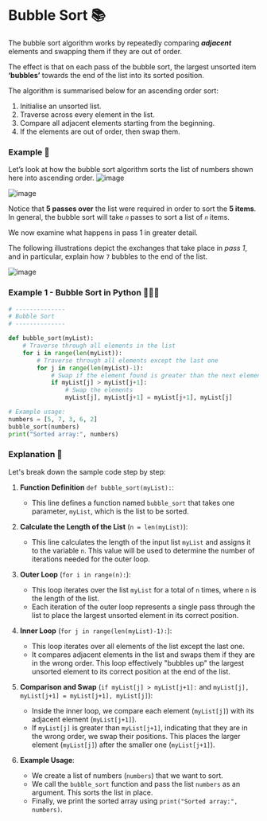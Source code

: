# Bubble Sort 📚 
The bubble sort algorithm works by repeatedly comparing _**adjacent**_ elements and swapping them if they are out of order. 

The effect is that on each pass of the bubble sort, the largest unsorted item **‘bubbles’** towards the end of the list into its sorted position.

The algorithm is summarised below for an ascending order sort:
1. Initialise an unsorted list.
2. Traverse across every element in the list.
3. Compare all adjacent elements starting from the beginning.
4. If the elements are out of order, then swap them.

### Example 📝
Let’s look at how the bubble sort algorithm sorts the list of numbers shown here into ascending order.
![image](https://github.com/ross-bish/Algorithms/assets/83789503/e0a91bcc-af50-493e-a026-fbc54664d340)

![image](https://github.com/ross-bish/Algorithms/assets/83789503/f59391ef-e69e-4252-b8e4-4bc19f53750d)

Notice that **5 passes over** the list were required in order to sort the **5 items**. In general, the bubble sort will take ``𝑛`` passes to sort a list of ``𝑛`` items.

We now examine what happens in pass 1 in greater detail. 

The following illustrations depict the exchanges that take place in _pass 1_, and in particular, explain how ``7`` bubbles to the end of the list.

![image](https://github.com/ross-bish/Algorithms/assets/83789503/3c30a60a-f118-4068-8461-6c5e1f9e10d2)


### Example 1 - Bubble Sort in Python 👨🏽‍💻

````python
# --------------
# Bubble Sort
# --------------

def bubble_sort(myList):
    # Traverse through all elements in the list
    for i in range(len(myList)):
        # Traverse through all elements except the last one
        for j in range(len(myList)-1):
            # Swap if the element found is greater than the next element
            if myList[j] > myList[j+1]:
                # Swap the elements
                myList[j], myList[j+1] = myList[j+1], myList[j]

# Example usage:
numbers = [5, 7, 3, 6, 2]
bubble_sort(numbers)
print("Sorted array:", numbers)
````

### Explanation 📝 
Let's break down the sample code step by step:

1. **Function Definition** `def bubble_sort(myList):`:
   - This line defines a function named `bubble_sort` that takes one parameter, `myList`, which is the list to be sorted.

2. **Calculate the Length of the List** (`n = len(myList)`):
   - This line calculates the length of the input list `myList` and assigns it to the variable `n`. This value will be used to determine the number of iterations needed for the outer loop.

3. **Outer Loop** (`for i in range(n):`):
   - This loop iterates over the list `myList` for a total of `n` times, where `n` is the length of the list.
   - Each iteration of the outer loop represents a single pass through the list to place the largest unsorted element in its correct position.

4. **Inner Loop** (`for j in range(len(myList)-1):`):
   - This loop iterates over all elements of the list except the last one.
   - It compares adjacent elements in the list and swaps them if they are in the wrong order. This loop effectively "bubbles up" the largest unsorted element to its correct position at the end of the list.

5. **Comparison and Swap** (`if myList[j] > myList[j+1]:` and `myList[j], myList[j+1] = myList[j+1], myList[j]`):
   - Inside the inner loop, we compare each element (`myList[j]`) with its adjacent element (`myList[j+1]`).
   - If `myList[j]` is greater than `myList[j+1]`, indicating that they are in the wrong order, we swap their positions. This places the larger element (`myList[j]`) after the smaller one (`myList[j+1]`).

6. **Example Usage**:
   - We create a list of numbers (`numbers`) that we want to sort.
   - We call the `bubble_sort` function and pass the list `numbers` as an argument. This sorts the list in place.
   - Finally, we print the sorted array using `print("Sorted array:", numbers)`.

